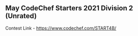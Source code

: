 ##  May CodeChef Starters 2021 Division 2 (Unrated)

Contest Link - https://www.codechef.com/START4B/
